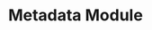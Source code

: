 ---
layout: default
title: Metadata Module
parent: Components
grand_parent: Modules
nav_order: 11
---